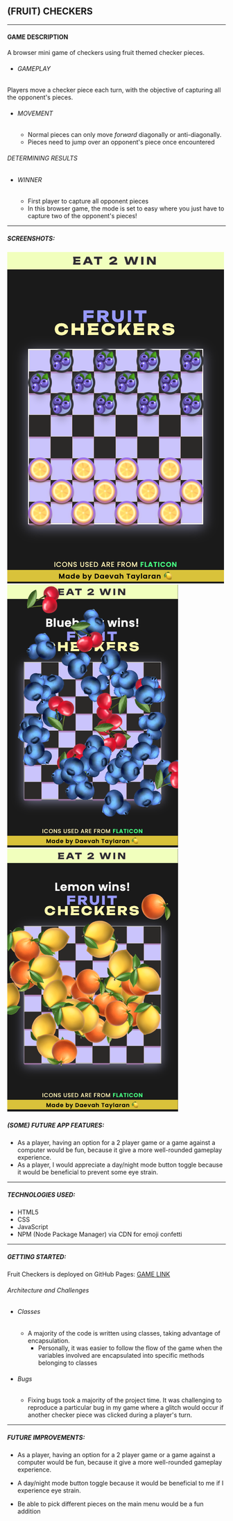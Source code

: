 ## (FRUIT) CHECKERS 
___

#### GAME DESCRIPTION

A browser mini game of checkers using fruit themed checker pieces. 

- ###### GAMEPLAY
Players move a checker piece each turn, with the objective of capturing all the opponent's pieces.
- ###### MOVEMENT
  - Normal pieces can only move <i>forward</i> diagonally or anti-diagonally.
  - Pieces need to jump over an opponent's piece once encountered
###### DETERMINING RESULTS
- ###### WINNER
  - First player to capture all opponent pieces
  - In this browser game, the mode is set to easy where you just have to capture two of the opponent's pieces!

___
##### SCREENSHOTS:
<img src="assets/start-game.png">
<img src="assets/blueberry-win.png">
<img src="assets/lemon-win.png">


##### (SOME) FUTURE APP FEATURES:
- As a player, having an option for a 2 player game or a game against a computer would be fun, because it give a more well-rounded gameplay experience.
- As a player, I would appreciate a day/night mode button toggle because it would be beneficial to prevent some eye strain.

___

##### TECHNOLOGIES USED:
- HTML5
- CSS
- JavaScript
- NPM (Node Package Manager) via CDN for emoji confetti
___

##### GETTING STARTED:

Fruit Checkers is deployed on GitHub Pages:
<a href="https://dmt94.github.io/checkers/">GAME LINK</a>

###### Architecture and Challenges

- ###### Classes  
  - A majority of the code is written using classes, taking advantage of encapsulation.
    - Personally, it was easier to follow the flow of the game when the variables involved are encapsulated into specific methods belonging to classes
- ###### Bugs
  - Fixing bugs took a majority of the project time. It was challenging to reproduce a particular bug in my game where a glitch would occur if another checker piece was clicked during a player's turn.  

___

##### FUTURE IMPROVEMENTS:

- As a player, having an option for a 2 player game or a game against a computer would be fun, because it give a more well-rounded gameplay experience.

- A day/night mode button toggle because it would be beneficial to me if I experience eye strain.

- Be able to pick different pieces on the main menu would be a fun addition

